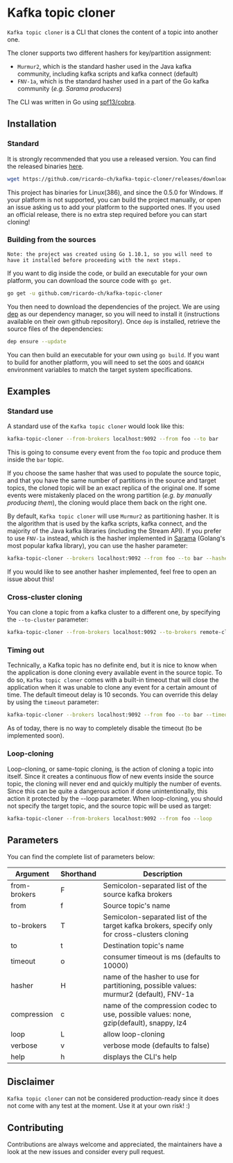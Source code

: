 # Kafka topic cloner
`Kafka topic cloner` is a CLI that clones the content of a topic into another one.

The cloner supports two different hashers for key/partition assignment:
* `Murmur2`, which is the standard hasher used in the Java kafka community, including kafka scripts and kafka connect (default)
* `FNV-1a`, which is the standard hasher used in a part of the Go kafka community (_e.g. Sarama producers_)

The CLI was written in Go using [spf13/cobra](https://github.com/spf13/cobra).

## Installation

### Standard

It is strongly recommended that you use a released version. You can find the released binaries [here](https://github.com/ricardo-ch/kafka-topic-cloner/releases).

```sh
wget https://github.com/ricardo-ch/kafka-topic-cloner/releases/download/v0.5.0/kafka-topic-cloner
```

This project has binaries for Linux(386), and since the 0.5.0 for Windows. If your platform is not supported, you can build the project manually, or open an issue asking us to add your platform to the supported ones. If you used an official release, there is no extra step required before you can start cloning!

### Building from the sources

`Note: the project was created using Go 1.10.1, so you will need to have it installed before proceeding with the next steps.`

If you want to dig inside the code, or build an executable for your own platform, you can download the source code with `go get`.

```sh
go get -u github.com/ricardo-ch/kafka-topic-cloner
```

You then need to download the dependencies of the project. We are using [dep](https://github.com/golang/dep) as our dependency manager, so you will need to install it (instructions available on their own github repository).
Once `dep` is installed, retrieve the source files of the dependencies:
```sh
dep ensure --update
```

You can then build an executable for your own using `go build`. If you want to build for another platform, you will need to set the `GOOS` and `GOARCH` environment variables to match the target system specifications.

## Examples

### Standard use

A standard use of the `Kafka topic cloner` would look like this:

```sh
kafka-topic-cloner --from-brokers localhost:9092 --from foo --to bar
```

This is going to consume every event from the `foo` topic and produce them inside the `bar` topic.

If you choose the same hasher that was used to populate the source topic, and that you have the same number of partitions in the source and target topics, the cloned topic will be an exact replica of the original one. If some events were mistakenly placed on the wrong partition (_e.g. by manually producing them_), the cloning would place them back on the right one.

By default, `Kafka topic cloner` will use `Murmur2` as partitioning hasher. It is the algorithm that is used by the kafka scripts, kafka connect, and the majority of the Java kafka libraries (including the Stream API). If you prefer to use `FNV-1a` instead, which is the hasher implemented in [Sarama](https://github.com/Shopify/sarama) (Golang's most popular kafka library), you can use the hasher parameter:

```sh
kafka-topic-cloner --brokers localhost:9092 --from foo --to bar --hasher FNV-1a
```

If you would like to see another hasher implemented, feel free to open an issue about this!

### Cross-cluster cloning

You can clone a topic from a kafka cluster to a different one, by specifying the `--to-cluster` parameter:
```sh
kafka-topic-cloner --from-brokers localhost:9092 --to-brokers remote-cluster:9092 --from foo --to bar
```

### Timing out

Technically, a Kafka topic has no definite end, but it is nice to know when the application is done cloning every available event in the source topic. To do so, `Kafka topic cloner` comes with a built-in timeout that will close the application when it was unable to clone any event for a certain amount of time. The default timeout delay is 10 seconds. You can override this delay by using the `timeout` parameter:

```sh
kafka-topic-cloner --brokers localhost:9092 --from foo --to bar --timeout 5000
```

As of today, there is no way to completely disable the timeout (to be implemented soon).

### Loop-cloning

Loop-cloning, or same-topic cloning, is the action of cloning a topic into itself. Since it creates a continuous flow of new events inside the source topic, the cloning will never end and quickly multiply the number of events.
Since this can be quite a dangerous action if done unintentionally, this action it protected by the --loop parameter.
When loop-cloning, you should not specify the target topic, and the source topic will be used as target:
```sh
kafka-topic-cloner --from-brokers localhost:9092 --from foo --loop
```

## Parameters

You can find the complete list of parameters below:

Argument        | Shorthand | Description
-----------     | --------- | -----------
from-brokers    | F         | Semicolon-separated list of the source kafka brokers
from            | f         | Source topic's name
to-brokers      | T         | Semicolon-separated list of the target kafka brokers, specify only for cross-clusters cloning
to              | t         | Destination topic's name
timeout         | o         | consumer timeout is ms (defaults to 10000)
hasher          | H         | name of the hasher to use for partitioning, possible values: murmur2 (default), FNV-1a
compression     | c         | name of the compression codec to use, possible values: none, gzip(default), snappy, lz4
loop            | L         | allow loop-cloning
verbose         | v         | verbose mode (defaults to false)
help            | h         | displays the CLI's help

## Disclaimer

`Kafka topic cloner` can not be considered production-ready since it does not come with any test at the moment. Use it at your own risk! :)

## Contributing

Contributions are always welcome and appreciated, the maintainers have a look at the new issues and consider every pull request.